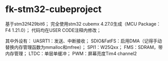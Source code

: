 # fk-stm32-cubeproject
基于stm32f429bit6；
完全使用stm32 cubemx 4.27.0生成（MCU Package：F4 1.21.0）；
代码均在USER CODE注释内修改；

其中外设有：
UASRT1：发送、中断接收；
SDIO&FatFS：启用DMA（记得手动替换内存管理函数为mmalloc和mfree）；
SPI1：W25Qxx；
FMS：SDRAM，带内存管理；
LTDC：单层单缓冲；
PWM：屏幕亮度Tim4 channel2
